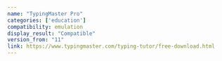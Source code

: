 ```yaml
---
name: "TypingMaster Pro"
categories: ['education']
compatibility: emulation
display_result: "Compatible"
version_from: "11"
link: https://www.typingmaster.com/typing-tutor/free-download.html
---
```


